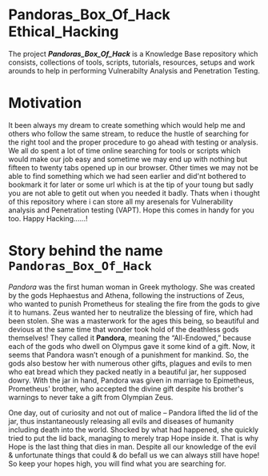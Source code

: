 # Pandoras_Box_Of_Hack Ethical_Hacking

The project **_Pandoras_Box_Of_Hack_** is a Knowledge Base repository which consists, collections of tools, scripts, tutorials, resources, setups and work arounds to help in performing Vulnerabilty Analysis and Penetration Testing.

# Motivation

It been always my dream to create something which would help me and others who follow the same stream, to reduce the hustle of searching for the right tool and the proper procedure to go ahead with testing or analysis. We all do spent a lot of time online searching for tools or scripts which would make our job easy and sometime we may end up with nothing but fifteen to twenty tabs opened up in our browser. Other times we may not be able to find something which we had seen earlier and did'nt bothered to bookmark it for later or some url which is at the tip of your toung but sadly you are not able to getit out when you needed it badly. Thats when i thought of this repository where i can store all my aresenals for Vulnerability analysis and Penetration testing (VAPT). Hope this comes in handy for you too. Happy Hacking......!

# Story behind the name `Pandoras_Box_Of_Hack`

_Pandora_ was the first human woman in Greek mythology. She was created by the gods Hephaestus and Athena, following the instructions of Zeus, who wanted to punish Prometheus for stealing the fire from the gods to give it to humans. Zeus wanted her to neutralize the blessing of fire, which had been stolen. She was a masterwork for the ages this being, so beautiful and devious at the same time that wonder took hold of the deathless gods themselves! They called it **Pandora**, meaning the “All-Endowed,” because each of the gods who dwell on Olympus gave it some kind of a gift. Now, it seems that Pandora wasn’t enough of a punishment for mankind. So, the gods also bestow her with numerous other gifts, plagues and evils to men who eat bread which they packed neatly in a beautiful jar, her supposed dowry. With the jar in hand, Pandora was given in marriage to Epimetheus, Prometheus' brother, who accepted the divine gift despite his brother's warnings to never take a gift from Olympian Zeus.

One day, out of curiosity and not out of malice – Pandora lifted the lid of the jar, thus instantaneously releasing all evils and diseases of humanity including death into the world. Shocked by what had happened, she quickly tried to put the lid back, managing to merely trap Hope inside it. That is why Hope is the last thing that dies in man. Despite all our knowledge of the evil & unfortunate things that could & do befall us we can always still have hope! So keep your hopes high, you will find what you are searching for.

